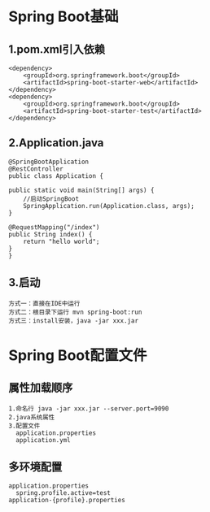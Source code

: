 Spring Boot基础
===
1.pom.xml引入依赖
---
	<dependency>
		<groupId>org.springframework.boot</groupId>
		<artifactId>spring-boot-starter-web</artifactId>
	</dependency>
	<dependency>
		<groupId>org.springframework.boot</groupId>
		<artifactId>spring-boot-starter-test</artifactId>
	</dependency>
2.Application.java
---
	@SpringBootApplication
	@RestController
	public class Application {

	public static void main(String[] args) {
		//启动SpringBoot
		SpringApplication.run(Application.class, args);
	}
	
	@RequestMapping("/index")
	public String index() {
		return "hello world";
	}
	}
3.启动
---
	方式一：直接在IDE中运行
	方式二：根目录下运行 mvn spring-boot:run
	方式三：install安装，java -jar xxx.jar

Spring Boot配置文件
===

属性加载顺序
---
	1.命名行 java -jar xxx.jar --server.port=9090
	2.java系统属性 
	3.配置文件
	  application.properties
	  application.yml
多环境配置
---
	application.properties
	  spring.profile.active=test
	application-{profile}.properties
